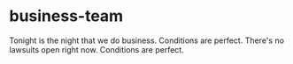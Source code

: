 # business-team

Tonight is the night that we do business. Conditions are perfect. There's no
lawsuits open right now. Conditions are perfect.
